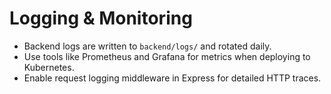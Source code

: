 # Logging & Monitoring

- Backend logs are written to `backend/logs/` and rotated daily.
- Use tools like Prometheus and Grafana for metrics when deploying to Kubernetes.
- Enable request logging middleware in Express for detailed HTTP traces.
